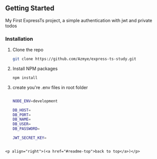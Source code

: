 <!-- GETTING STARTED -->

## Getting Started

My First ExpressTs project, a simple authentication with jwt and private todos

### Installation

1. Clone the repo
   ```sh
   git clone https://github.com/Azmye/express-ts-study.git
   ```
2. Install NPM packages
   ```sh
   npm install
   ```
3. create you're .env files in root folder

   ```sh

   NODE_ENV=development

   DB_HOST=
   DB_PORT=
   DB_NAME=
   DB_USER=
   DB_PASSWORD=

   JWT_SECRET_KEY=
   ```

```

<p align="right">(<a href="#readme-top">back to top</a>)</p>
```
